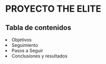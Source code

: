 <H1>PROYECTO THE ELITE</H1>
<H2> Tabla de contenidos</H2>
<li> Objetivos</li>
<li> Seguimiento</li>
<li> Pasos a Seguir</li>
<li> Conclusiones y resultados</li>

